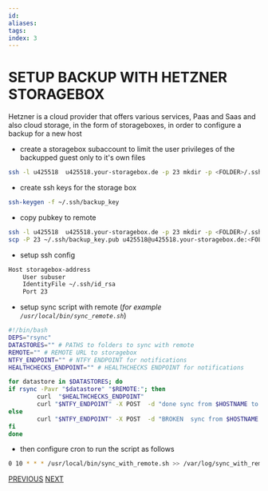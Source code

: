 ```yaml
---
id: 
aliases: 
tags: 
index: 3
---
```

# SETUP BACKUP WITH HETZNER STORAGEBOX

Hetzner is a cloud provider that offers various services, Paas and Saas and also cloud storage, in the form of storageboxes, in order to configure a backup for a new host

- create a storagebox subaccount to limit the user privileges of the backupped guest only to it's own files

```bash
ssh -l u425518  u425518.your-storagebox.de -p 23 mkdir -p <FOLDER>/.ssh
```

- create ssh keys for the storage box

```bash
ssh-keygen -f ~/.ssh/backup_key
```

- copy pubkey to remote

```bash
ssh -l u425518  u425518.your-storagebox.de -p 23 mkdir -p <FOLDER>/.ssh
scp -P 23 ~/.ssh/backup_key.pub u425518@u425518.your-storagebox.de:<FOLDER>/.ssh/authorized_keys
```

- setup ssh config

```bash
Host storagebox-address
    User subuser
    IdentityFile ~/.ssh/id_rsa
    Port 23
```

- setup sync script with remote (*for example `/usr/local/bin/sync_remote.sh`*)

```bash
#!/bin/bash
DEPS="rsync"
DATASTORES="" # PATHS to folders to sync with remote
REMOTE="" # REMOTE URL to storagebox
NTFY_ENDPOINT="" # NTFY ENDPOINT for notifications
HEALTHCHECKS_ENDPOINT="" # HEALTHCHECKS ENDPOINT for notifications

for datastore in $DATASTORES; do
if rsync -Pavr "$datastore" "$REMOTE:"; then
        curl  "$HEALTHCHECKS_ENDPOINT"
        curl "$NTFY_ENDPOINT" -X POST  -d "done sync from $HOSTNAME to $REMOTE of $datastore"
else
        curl "$NTFY_ENDPOINT" -X POST  -d "BROKEN  sync from $HOSTNAME to $REMOTE of $datastore"
fi
done
```

- then configure cron to run the script as follows

```bash
0 10 * * * /usr/local/bin/sync_with_remote.sh >> /var/log/sync_with_remote.log 2>1
```

[PREVIOUS](pages/bash_automation/FIND.md) [NEXT](pages/git_github/GIT_HOOKS.md)
